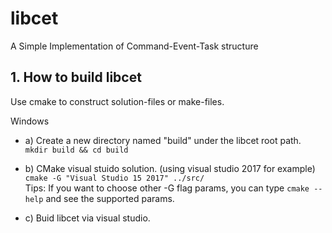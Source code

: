 # libcet
A Simple Implementation of Command-Event-Task structure

## 1. How to build libcet
Use cmake to construct solution-files or make-files.

Windows

- a) Create a new directory named "build" under the libcet root path.    
`mkdir build && cd build`

- b) CMake visual stuido solution. (using visual studio 2017 for example)   
`cmake -G "Visual Studio 15 2017" ../src/`   
Tips: If you want to choose other -G flag params, you can type `cmake --help` and see the supported params.

- c) Buid libcet via visual studio.
